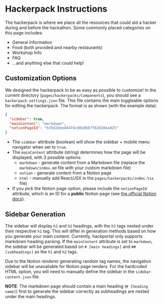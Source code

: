 # Hackerpack Instructions

The hackerpack is where we place all the resources that could aid a hacker during and before the hackathon. Some commonly placed categories on this page includes:

- General Information
- Food (both provided and nearby restaurants)
- Workshop Info
- FAQ
- ...and anything else that could help!

## Customization Options

We designed the hackerpack to be as easy as possible to customize! In the current directory (`pages/hackerpacks/Components`), you should see a `hackerpack-settings.json` file. This file contains the main toggleable options for editing the hackerpack. The format is as shown (with the example data):

```json
{
  "sidebar": true,
  "mainContent": "markdown",
  "notionPageId": "b76d2dee46474cd0a9bb7f62b384ad25"
}
```

- The `sidebar` attribute (boolean) will show the sidebar + mobile menu navigator when set to `true`. 
- The `mainContent` attribute (string) determines how the page will be displayed, with 3 possible options:
    - `markdown` - generate content from a Markdown file (replace the `markdown/index.md` file with your custom markdown file)
    - `notion` - generate content from a Notion page
    - `html` - manually add React/JSX in the `pages/hackerpacks/index.tsx` file)
- If you pick the Notion page option, please include the `notionPageId` attribute, which is an ID for a **public** Notion page (see [the official Notion docs](https://developers.notion.com/docs/working-with-page-content#creating-a-page-with-content)).

## Sidebar Generation

The sidebar will display `h1` and `h2` headings, with the `h2` tags nested under their respective `h1` tag. This will differ in generation methods based on how you generate your main content. Currently, hackportal only supports markdown heading parsing. If the `mainContent` attribute is set to `markdown`, the sidebar will be generated based on `# [main headings]` and `## [subheadings]` as the `h1` and `h2` tags.

Due to the Notion renderer generating random tag names, the navigation sidebar will be unavaliable for Notion page renders. For the hardcoded HTML option, you will need to manually define the sidebar in the `sidebar-content.json` file.

**NOTE**: The markdown page should contain a main heading (`# [heading name]`) first to generate the sidebar correctly as subheadings are nested under the main headings.
